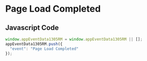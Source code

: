 # Page Load Completed

## Javascript Code
```js
window.appEventData1305RM = window.appEventData1305RM || [];
appEventData1305RM.push({
  "event": "Page Load Completed"
});
```




